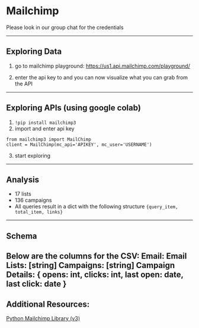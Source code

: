 # Mailchimp

Please look in our group chat for the credentials

---

## Exploring Data

1. go to mailchimp playground:
  https://us1.api.mailchimp.com/playground/

2. enter the api key to and you can now visualize what you can grab from the API

---

## Exploring APIs (using google colab)

1. `!pip install mailchimp3`
2. import and enter api key
```
from mailchimp3 import MailChimp
client = MailChimp(mc_api='APIKEY', mc_user='USERNAME')
```
3. start exploring

---

## Analysis

- 17 lists
- 136 campaigns
- All queries result in a dict with the following structure `{query_item, total_item, links}`

---

## Schema

Below are the columns for the CSV:
  Email: Email
  Lists: [string]
  Campaigns: [string]
  Campaign Details: {
    opens: int,
    clicks: int,
    last open: date,
    last click: date
  }
---

## Additional Resources:
[Python Mailchimp Library (v3)](https://github.com/VingtCinq/python-mailchimp)
